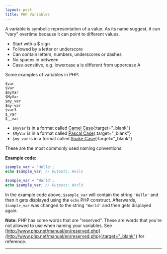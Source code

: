 ```yaml
---
layout: post
title: PHP Variables
---
```


A variable is symbolic representation of a value. As its name suggest, it can "vary" overtime because it can point to different values.

+ Start with a $ sign
+ Followed by a letter or underscore
+ Can contain letters, numbers, underscores or dashes
+ No spaces in between
+ Case-sensitive, e.g. lowercase a is different from uppercase A

Some examples of variables in PHP:

```
$var
$Var
$myVar
$MyVar
$my_var
$my-var
$var3
$_var
$__var
```

+ `$myVar` is in a format called [Camel Case](https://en.wikipedia.org/wiki/Camel_case){:target="_blank"}
+ `$MyVar` is in a format called [Pascal Case](http://wiki.c2.com/?PascalCase){:target="_blank"}
+ `$my_var` is in a format called [Snake Case](https://en.wikipedia.org/wiki/Snake_case){:target="_blank"}

These are the most commonly used naming conventions.

**Example code:**

```php
$sample_var = 'Hello';
echo $sample_var; // Outputs: Hello

$sample_var = 'World';
echo $sample_var; // Outputs: World
```

In the example code above, `$sample_var` will contain the string `'Hello'` and then it gets displayed using the `echo` PHP construct. Afterwards, `$sample_var` was changed to the string `'World'` and then gets displayed again.

**Note:** PHP has some words that are "reserved". These are words that you're not allowed to use when naming your variables. See [http://www.php.net/manual/en/reserved.php](http://www.php.net/manual/en/reserved.php){:target="_blank"} for reference.
    
---
